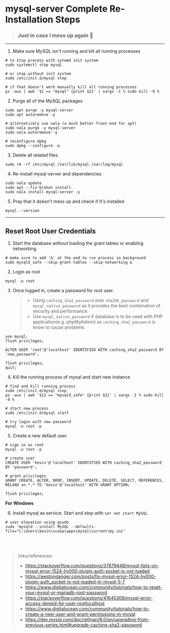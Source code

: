 # mysql-server Complete Re-Installation Steps
> ### Just in case I mess up again 🥲

*********************************************

1. Make sure MySQL isn't running and kill all running processes
   
```fish
# to stop process with sytemd init system
sudo systemctl stop mysql
      
# or stop without init system
sudo /etc/init.d/mysql stop

# if that doesn't work manually kill all running processes
ps -aux | awk '$1 == "mysql" {print $2}' | xargs -I % sudo kill -9 %
```

2. Purge all of the MySQL packages

```fish
sudo apt purge -y mysql-server
sudo apt autoremove -y

# alternatively use nala (a much better front-end for apt)
sudo nala purge -y mysql-server
sudo nala autoremove -y

# reconfigure dpkg
sudo dpkg --configure -a
```

3. Delete all related files
```fish
sudo rm -rf /etc/mysql /var/lib/mysql /var/log/mysql
```

4. Re-install mysql-server and dependencies

```fish
sudo nala update
sudo apt --fix-broken install
sudo nala install mysql-server -y
```

5. Pray that it doesn't mess up and check if it's installed

```fish
mysql --version
```

*********************************************

## Reset Root User Credentials
1. Start the database without loading the grant tables or enabling networking

```fish
# make sure to add '&' at the end to run process in background
sudo mysqld_safe --skip-grant-tables --skip-networking &
```

2. Login as root

```fish
mysql -u root
```

3. Once logged in, create a password for root user. 
   > - Using `caching_sha2_password` over `sha256_password` and `mysql_native_password` as it provides the best combination of security and performance.
   > - Use `mysql_native_password` if database is to be used with PHP application(e.g. phpMyAdmin) as `caching_sha2_password` is know to cause problems.

```fish
use mysql;
flush privileges;

ALTER USER 'root'@'localhost' IDENTIFIED WITH caching_sha2_password BY 'new_password';

flush privileges;
quit;
```

4. Kill the running process of mysql and start new instance

```fish
# find and kill running process
sudo /etc/init.d/mysql stop
ps -aux | awk '$12 == "mysqld_safe" {print $2}' | xargs -I % sudo kill -9 %

# start new process
sudo /etc/init.d/mysql start

# try login with new password
mysql -u root -p
```

5. Create a new default user
```fish
# sign in as root
mysql -u root -p

# create user
CREATE USER 'kevin'@'localhost' IDENTIFIED WITH caching_sha2_password BY 'password';

# grant privileges
GRANT CREATE, ALTER, DROP, INSERT, UPDATE, DELETE, SELECT, REFERENCES, RELOAD on *.* TO 'kevin'@'localhost' WITH GRANT OPTION;

flush privileges;
```

**For Windows**

6. Install mysql as service.
   Start and stop with `set net start MySQL`
```pwsh
# user elevation using gsudo
sudo 'mysqld --install MySQL --defaults-file="C:\Users\kevin\scoop\apps\mysql\current\my.ini"
```

<br></br>
> links/references:
> - <https://stackoverflow.com/questions/37879448/mysql-fails-on-mysql-error-1524-hy000-plugin-auth-socket-is-not-loaded>
> - <https://westonganger.com/posts/fix-mysql-error-1524-hy000-plugin-auth_socket-is-not-loaded-in-mysql-5-7>
> - <https://www.digitalocean.com/community/tutorials/how-to-reset-your-mysql-or-mariadb-root-password>
> - <https://stackoverflow.com/questions/41645309/mysql-error-access-denied-for-user-rootlocalhost>
> - <https://www.digitalocean.com/community/tutorials/how-to-create-a-new-user-and-grant-permissions-in-mysql>
> - <https://dev.mysql.com/doc/refman/8.0/en/upgrading-from-previous-series.html#upgrade-caching-sha2-password>
